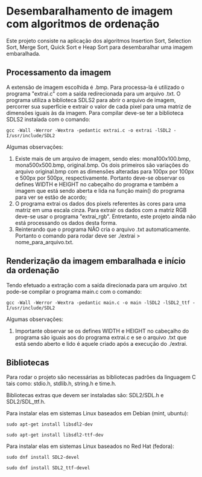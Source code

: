 # Desembaralhamento de imagem com algoritmos de ordenação
Este projeto consiste na aplicação dos algoritmos Insertion Sort, Selection Sort, Merge Sort, Quick Sort e Heap Sort para desembaralhar uma imagem embaralhada.


## Processamento da imagem
A extensão de imagem escolhida é .bmp. Para processa-la é utilizado o programa "extrai.c" com a saída redirecionada para um arquivo .txt. O programa utiliza a biblioteca SDLS2 para abrir o arquivo de imagem, percorrer sua superfície e extrair o valor de cada pixel para uma matriz de dimensões iguais às da imagem. 
Para compilar deve-se ter a biblioteca SDLS2 instalada com o comando:
```
gcc -Wall -Werror -Wextra -pedantic extrai.c -o extrai -lSDL2 -I/usr/include/SDL2
```

Algumas observações:
1. Existe mais de um arquivo de imagem, sendo eles: mona100x100.bmp, mona500x500.bmp, original.bmp. Os dois primeiros são variações do arquivo original.bmp com as dimensões alteradas para 100px por 100px e 500px por 500px, respectivamente. Portanto deve-se observar os defines WIDTH e HEIGHT no cabeçalho do programa e também a imagem que está sendo aberta e lida na função main() do programa para ver se estão de acordo;
2. O programa extrai os dados dos pixels referentes às cores para uma matriz em uma escala cinza. Para extrair os dados com a matriz RGB deve-se usar o programa "extrai_rgb". Entretanto, este projeto ainda não está processando os dados desta forma.
3. Reinterando que o programa NÃO cria o arquivo .txt automaticamente. Portanto o comando para rodar deve ser ./extrai > nome_para_arquivo.txt.

## Renderização da imagem embaralhada e início da ordenação
Tendo efetuado a extração com a saída direcionada para um arquivo .txt pode-se compilar o programa main.c com o comando:
```
gcc -Wall -Werror -Wextra -pedantic main.c -o main -lSDL2 -lSDL2_ttf -I/usr/include/SDL2
```

Algumas observações:
1. Importante observar se os defines WIDTH e HEIGHT no cabeçalho do programa são iguais aos do programa extrai.c e se o arquivo .txt que está sendo aberto e lido é aquele criado após a execução do ./extrai.

## Bibliotecas
Para rodar o projeto são necessárias as bibliotecas padrões da linguagem C tais como: stdio.h, stdlib.h, string.h e time.h.

Bibliotecas extras que devem ser instaladas são: SDL2/SDL.h e SDL2/SDL_ttf.h.

Para instalar elas em sistemas Linux baseados em Debian (mint, ubuntu):
```
sudo apt-get install libsdl2-dev

sudo apt-get install libsdl2-ttf-dev

```

Para instalar elas em sistemas Linux baseados no Red Hat (fedora):
```
sudo dnf install SDL2-devel

sudo dnf install SDL2_ttf-devel

```




